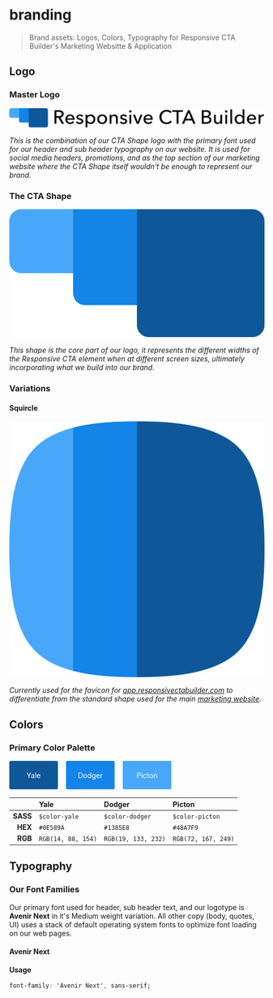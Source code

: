 # branding
> Brand assets: Logos, Colors, Typography for Responsive CTA Builder's Marketing Websitte & Application

## Logo

### Master Logo
![Wordmark](img/wordmark.png)

_This is the combination of our CTA Shape logo with the primary font used for our header and sub header typography on our website. It is used for social media headers, promotions, and as the top section of our marketing website where the CTA Shape itself wouldn't be enough to represent our brand._

### The CTA Shape
![Logo Shape](img/logo.png)

_This shape is the core part of our logo, it represents the different widths of the Responsive CTA element when at different screen sizes, ultimately incorporating what we build into our brand._

### Variations

#### Squircle
![Squircle](img/squircle.png)

_Currently used for the favicon for [app.responsivectabuilder.com](https://app.responsivectabuilder.com) to differentiate from the standard shape used for the main [marketing website](https://www.responsivectabuilder.com)._

## Colors

### Primary Color Palette

<div style="display: flex; margin-bottom: 16px;">
  <div style="border-radius: 3px; height: 56px; width: 96px; background: #0E589A; display: flex; align-items: center; justify-content: center; color: #fff; margin-right: 16px;">Yale</div>
  <div style="border-radius: 3px; height: 56px; width: 96px; background: #1385E8; display: flex; align-items: center; justify-content: center; color: #fff; margin-right: 16px;">Dodger</div>
  <div style="border-radius: 3px; height: 56px; width: 96px; background: #48A7F9; display: flex; align-items: center; justify-content: center; color: #fff; margin-right: 16px;">Picton</div>
</div>

|        |Yale              |Dodger              |Picton             |
|-------:|:-----------------|:-------------------|:------------------|
|**SASS**|`$color-yale`     |`$color-dodger`     |`$color-picton`    |
|**HEX** |`#0E589A`         |`#1385E8`           |`#48A7F9`          |
|**RGB** |`RGB(14, 88, 154)`|`RGB(19, 133, 232)` |`RGB(72, 167, 249)`|

## Typography

### Our Font Families

Our primary font used for header, sub header text, and our logotype is **Avenir Next** in it's Medium weight variation. All other copy (body, quotes, UI) uses a stack of default operating system fonts to optimize font loading on our web pages.

#### Avenir Next

**Usage**
``` CSS
font-family: 'Avenir Next', sans-serif;
```